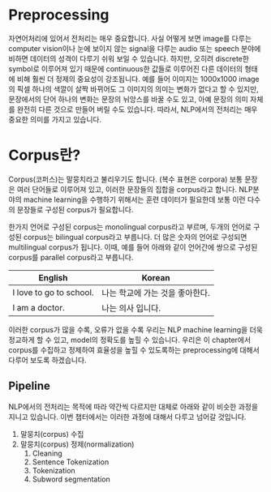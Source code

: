 # Preprocessing

자연어처리에 있어서 전처리는 매우 중요합니다. 사실 어떻게 보면 image를 다루는 computer vision이나 눈에 보이지 않는 signal을 다루는 audio 또는 speech 분야에 비하면 데이터의 성격이 다루기 쉬워 보일 수 있습니다. 하지만, 오히려 discrete한 symbol로 이루어져 있기 때문에 continuous한 값들로 이루어진 다른 데이터의 형태에 비해 훨씬 더 정제의 중요성이 강조됩니다. 예를 들어 이미지는 1000x1000 image의 픽셀 하나의 색깔이 살짝 바뀌어도 그 이미지의 의미는 변화가 없다고 할 수 있지만, 문장에서의 단어 하나의 변화는 문장의 뉘앙스를 바꿀 수도 있고, 아예 문장의 의미 자체를 완전히 다른 것으로 만들어 버릴 수도 있습니다. 따라서, NLP에서의 전처리는 매우 중요한 의미를 가지고 있습니다.

# Corpus란?

Corpus(코퍼스)는 말뭉치라고 불리우기도 합니다. (복수 표현은 corpora) 보통 문장은 여러 단어들로 이루어져 있고, 이러한 문장들의 집합을 corpus라고 합니다. NLP분야의 machine learning을 수행하기 위해서는 훈련 데이터가 필요한데 보통 이런 다수의 문장들로 구성된 corpus가 필요합니다.

한가지 언어로 구성된 corpus는 monolingual corpus라고 부르며, 두개의 언어로 구성된 corpus는 bilingual corpus라고 부릅니다. 더 많은 숫자의 언어로 구성되면 multilingual corpus가 됩니다. 이때, 예를 들어 아래와 같이 언어간에 쌍으로 구성된 corpus를 parallel corpus라고 부릅니다.

|English|Korean|
|-|-|
|I love to go to school.|나는 학교에 가는 것을 좋아한다.|
|I am a doctor.|나는 의사 입니다.|

이러한 corpus가 많을 수록, 오류가 없을 수록 우리는 NLP machine learning을 더욱 정교하게 할 수 있고, model의 정확도를 높힐 수 있습니다. 우리은 이 chapter에서 corpus를 수집하고 정제하여 효율성을 높힐 수 있도록하는 preprocessing에 대해서 다루어 보도록 하겠습니다.

## Pipeline

NLP에서의 전처리는 목적에 따라 약간씩 다르지만 대체로 아래와 같이 비슷한 과정을 지니고 있습니다. 이번 챕터에서는 이러한 과정에 대해서 다루고 넘어갈 것입니다.

1. 말뭉치(corpus) 수집
1. 말뭉치(corpus) 정제(normalization)
    1. Cleaning
    1. Sentence Tokenization
    1. Tokenization
    1. Subword segmentation
